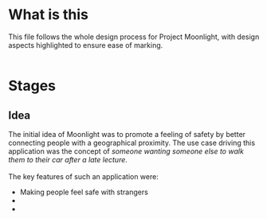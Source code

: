 <h1>What is this</h1>
This file follows the whole design process for Project Moonlight, with design aspects highlighted to ensure ease of marking.
</br></br>
<h1>Stages</h1>
<h2>Idea</h2>
The initial idea of Moonlight was to promote a feeling of safety by better connecting people with a geographical proximity. The use case driving this application was the concept of <i>someone wanting someone else to walk them to their car after a late lecture</i>.</br></br>
The key features of such an application were:</br>
<ul>
<li>Making people feel safe with strangers</li>
<li></li>
<li></li>
</ul>
